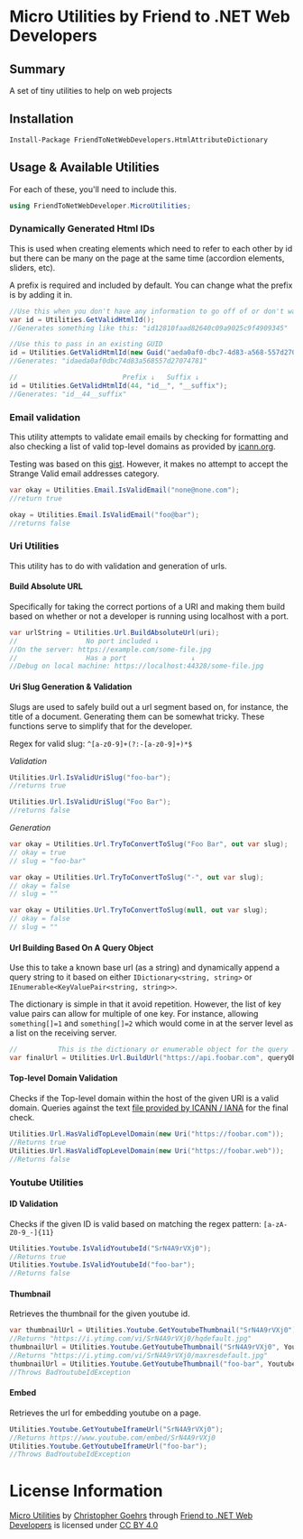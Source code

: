 # Micro Utilities by Friend to .NET Web Developers
## Summary
A set of tiny utilities to help on web projects

## Installation
`Install-Package FriendToNetWebDevelopers.HtmlAttributeDictionary`

## Usage & Available Utilities

For each of these, you'll need to include this.
```csharp
using FriendToNetWebDeveloper.MicroUtilities;
```

### Dynamically Generated Html IDs

This is used when creating elements which need to refer to each other by id but there can be many
   on the page at the same time (accordion elements, sliders, etc).

A prefix is required and included by default.  You can change what the prefix is by adding it in.

```csharp
//Use this when you don't have any information to go off of or don't want that to be public
var id = Utilities.GetValidHtmlId();
//Generates something like this: "id12810faad82640c09a9025c9f4909345"

//Use this to pass in an existing GUID
id = Utilities.GetValidHtmlId(new Guid("aeda0af0-dbc7-4d83-a568-557d27074781"));
//Generates: "idaeda0af0dbc74d83a568557d27074781"

//                          Prefix ↓   Suffix ↓
id = Utilities.GetValidHtmlId(44, "id__", "__suffix");
//Generates: "id__44__suffix"
```

### Email validation

This utility attempts to validate email emails by checking for formatting and also checking a
    list of valid top-level domains as provided by [icann.org](https://www.icann.org/resources/pages/tlds-2012-02-25-en).

Testing was based on this [gist](https://gist.github.com/cjaoude/fd9910626629b53c4d25).
However, it makes no attempt to accept the Strange Valid email addresses category.

```csharp
var okay = Utilities.Email.IsValidEmail("none@none.com");
//return true

okay = Utilities.Email.IsValidEmail("foo@bar");
//returns false
```

### Uri Utilities

This utility has to do with validation and generation of urls.

#### Build Absolute URL

Specifically for taking the correct portions of a URI and making them build based on whether or not
  a developer is running using localhost with a port.

```csharp
var urlString = Utilities.Url.BuildAbsoluteUrl(uri);
//                 No port included ↓
//On the server: https://example.com/some-file.jpg
//                 Has a port                ↓
//Debug on local machine: https://localhost:44328/some-file.jpg
```

#### Uri Slug Generation & Validation

Slugs are used to safely build out a url segment based on, for instance, the title of a document.
Generating them can be somewhat tricky.  These functions serve to simplify that for the developer.

Regex for valid slug: `^[a-z0-9]+(?:-[a-z0-9]+)*$`

*Validation*
```csharp
Utilities.Url.IsValidUriSlug("foo-bar");
//returns true

Utilities.Url.IsValidUriSlug("Foo Bar");
//returns false
```

*Generation*
```csharp
var okay = Utilities.Url.TryToConvertToSlug("Foo Bar", out var slug);
// okay = true
// slug = "foo-bar"

var okay = Utilities.Url.TryToConvertToSlug("-", out var slug);
// okay = false
// slug = ""

var okay = Utilities.Url.TryToConvertToSlug(null, out var slug);
// okay = false
// slug = ""
```

#### Url Building Based On A Query Object

Use this to take a known base url (as a string) and dynamically append a query string to it
  based on either `IDictionary<string, string>` or `IEnumerable<KeyValuePair<string, string>>`.

The dictionary is simple in that it avoid repetition.  However, the list of key value pairs can allow for multiple
 of one key.  For instance, allowing `something[]=1` and `something[]=2` which would come in
 at the server level as a list on the receiving server.

```csharp
//          This is the dictionary or enumerable object for the query ↓
var finalUrl = Utilities.Url.BuildUrl("https://api.foobar.com", queryObject);
```

#### Top-level Domain Validation

Checks if the Top-level domain within the host of the given URI is a valid domain.  Queries against the
  text [file provided by ICANN / IANA](https://data.iana.org/TLD/tlds-alpha-by-domain.txt) for
  the final check.

```csharp
Utilities.Url.HasValidTopLevelDomain(new Uri("https://foobar.com"));
//Returns true
Utilities.Url.HasValidTopLevelDomain(new Uri("https://foobar.web"));
//Returns false
```

### Youtube Utilities

#### ID Validation

Checks if the given ID is valid based on matching the regex pattern: `[a-zA-Z0-9_-]{11}`

```csharp
Utilities.Youtube.IsValidYoutubeId("SrN4A9rVXj0");
//Returns true
Utilities.Youtube.IsValidYoutubeId("foo-bar");
//Returns false
```

#### Thumbnail
Retrieves the thumbnail for the given youtube id.

```csharp
var thumbnailUrl = Utilities.Youtube.GetYoutubeThumbnail("SrN4A9rVXj0");
//Returns "https://i.ytimg.com/vi/SrN4A9rVXj0/hqdefault.jpg"
thumbnailUrl = Utilities.Youtube.GetYoutubeThumbnail("SrN4A9rVXj0", YoutubeThumbnailEnum.MaxResDefault);
//Returns "https://i.ytimg.com/vi/SrN4A9rVXj0/maxresdefault.jpg"
thumbnailUrl = Utilities.Youtube.GetYoutubeThumbnail("foo-bar", YoutubeThumbnailEnum.MaxResDefault);
//Throws BadYoutubeIdException
```

#### Embed

Retrieves the url for embedding youtube on a page.

```csharp
Utilities.Youtube.GetYoutubeIframeUrl("SrN4A9rVXj0");
//Returns https://www.youtube.com/embed/SrN4A9rVXj0
Utilities.Youtube.GetYoutubeIframeUrl("foo-bar");
//Throws BadYoutubeIdException
```


# License Information

[Micro Utilities](https://github.com/friend-to-net-web-developers/micro-utilities)
by [Christopher Goehrs](https://github.com/chris-goehrs)
through [Friend to .NET Web Developers](https://github.com/friend-to-net-web-developers)
is licensed under [CC BY 4.0](https://creativecommons.org/licenses/by/4.0)

